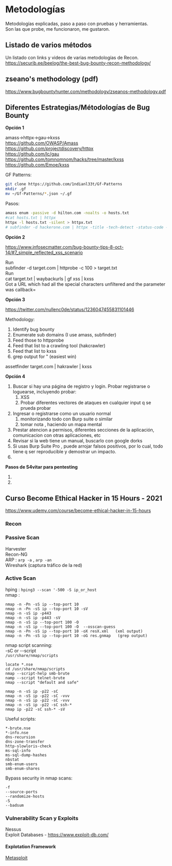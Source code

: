 # Metodologías 
Metodologías explicadas, paso a paso con pruebas y herramientas.  
Son las que probe, me funcionaron, me gustaron.

## Listado de varios métodos
Un listado con links y videos de varias metodologías de Recon.  
https://securib.ee/beelog/the-best-bug-bounty-recon-methodology/  


## zseano's methodology (pdf)
https://www.bugbountyhunter.com/methodology/zseanos-methodology.pdf  


## Diferentes Estrategias/Métodologías de Bug Bounty

**Opción 1**  

amass->httpx->gau->kxss  
https://github.com/OWASP/Amass  
https://github.com/projectdiscovery/httpx  
https://github.com/lc/gau  
https://github.com/tomnomnom/hacks/tree/master/kxss  
https://github.com/Emoe/kxss  

GF Patterns:  
```bash
git clone https://github.com/1ndianl33t/Gf-Patterns
mkdir .gf
mv ~/Gf-Patterns/*.json ~/.gf 
```

Pasos:  
```bash
amass enum -passive -d hilton.com -noalts -o hosts.txt  
#cat hosts.txt | httpx   
httpx -l hosts.txt -silent > httpx.txt
# subfinder -d hackerone.com | httpx -title -tech-detect -status-code -title -follow-redirects
```  

**Opción 2**  

https://www.infosecmatter.com/bug-bounty-tips-8-oct-14/#7_simple_reflected_xss_scenario  

Run  
subfinder -d target.com | httprobe -c 100 > target.txt  
Run  
cat target.txt | waybackurls | gf xss | kxss  
Got a URL which had all the special characters unfiltered and the parameter was callback=  

**Opción 3**  

https://twitter.com/nullenc0de/status/1236047455831101446  

Methodology:  
1) Identify bug bounty  
2) Enumerate sub domains (I use amass, subfinder)  
3) Feed those to httpprobe  
4) Feed that list to a crawling tool  (hakcrawler)  
5) Feed that list to kxss  
6) grep output for " (easiest win)  

assetfinder target.com | hakrawler | kxss  
  
**Opción 4**  

1) Buscar si hay una página de registro y login. Probar registrarse o loguearse, incluyendo probar:  
   1)  XSS
   2)  Probar diferentes vectores de ataques en cualquier input q se prueda probar
2)  Ingresar o registrarse como un usuario normal
    1)  monitorizando todo con Burp suite o similar
    2)  tomar nota , haciendo un mapa mental
3)  Prestar atencion a permisos, diferentes secciones de la aplicación, comunicacion con otras aplicaciones, etc
4)  Revisar si la web tiene un manual, buscarlo con google dorks
5)  Si usas Burp Suite Pro , puede arrojar falsos positivos, por lo cual, todo tiene q ser reproducible y demostrar un impacto.
6)  


**Pasos de S4vitar para pentesting**   

1)  
2)   


## Curso Become Ethical Hacker in 15 Hours - 2021  
https://www.udemy.com/course/become-ethical-hacker-in-15-hours  

### Recon  

### Passive Scan  
Harvester  
Recon-NG  
ARP : `arp -a` , `arp -an`  
Wireshark (captura tráfico de la red)  

### Active Scan  
hping : `hping3 --scan '-500 -S ip_or_host`  
nmap : 
```
nmap -n -Pn -sS ip --top-port 10
nmap -n -Pn -sS ip --top-port 10 -sV
nmap -n -sS ip -p443
nmap -n -sS ip -p443 -sV
nmap -n -sS ip --top-port 100 -O 
nmap -n -sS ip --top-port 100 -O  --osscan-guess 
nmap -n -Pn -sS ip --top-port 10 -oX resX.xml   (xml output)
nmap -n -Pn -sS ip --top-port 10 -oG res.gnmap   (grep output)
```

nmap script scanning:  
-sC or --script  
`/usr/share/nmap/scripts`

```
locate *.nse
cd /usr/share/nmap/scripts 
nmap --script-help smb-brute
namp --script telnet-brute
nmap --script "default and safe"

nmap -n -sS ip -p22 -sC 
nmap -n -sS ip -p22 -sC -vvv
nmap -n -sS ip -p22 -sC -vvv
nmap -n -sS ip -p22 -sC ssh-*
nmap ip -p22 -sC ssh-* -sV
```

Useful scripts:  
```
*-brute.nse  
*-info.nse  
dns-recursion  
dns-zone-transfer  
http-slowloris-check  
ms-sql-info  
ms-sql-dump-hashes  
nbstat  
smb-enum-users  
smb-enum-shares  
```

Bypass security in nmap scans:  
```
-f 
--source-ports  
--randomize-hosts
-S
--badsum
```

### Vulnerability Scan y Exploits  
Nessus  
Exploit Databases - https://www.exploit-db.com/  

#### Explotation Framework

[Metasploit](metasploit.md)

